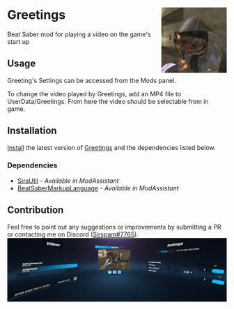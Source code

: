 # Greetings <img src="Greetings\Resources\Greetings.png" align="right" width="150">
Beat Saber mod for playing a video on the game's start up
## Usage
Greeting's Settings can be accessed from the Mods panel.

To change the video played by Greetings, add an MP4 file to UserData/Greetings. From here the video should be selectable from in game.
## Installation
[Install](https://bsmg.wiki/pc-modding.html#install-mods) the latest version of [Greetings](https://github.com/Sirspam/Greetings/releases/latest) and the dependencies listed below.
### Dependencies
* [SiraUtil](https://github.com/Auros/SiraUtil) _- Available in ModAssistant_
* [BeatSaberMarkupLanguage](https://github.com/monkeymanboy/BeatSaberMarkupLanguage) _- Available in ModAssistant_
## Contribution
Feel free to point out any suggestions or improvements by submitting a PR or contacting me on Discord ([Sirspam#7765](https://discordapp.com/users/232574143818760192)).
![Greetings Preview](Greetings.png)
